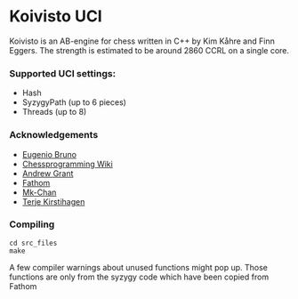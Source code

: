 # Koivisto UCI

Koivisto is an AB-engine for chess written in C++ by Kim Kåhre and Finn Eggers. The strength is estimated to be around 2860 CCRL on a single core.

### Supported UCI settings:
- Hash
- SyzygyPath (up to 6 pieces)
- Threads (up to 8)

### Acknowledgements
- [Eugenio Bruno](https://github.com/Eugenio-Bruno)
- [Chessprogramming Wiki](https://www.chessprogramming.org/Main_Page)
- [Andrew Grant](https://github.com/AndyGrant/Ethereal)
- [Fathom](https://github.com/jdart1/Fathom)
- [Mk-Chan](https://github.com/Mk-Chan)
- [Terje Kirstihagen](https://github.com/TerjeKir)

### Compiling

```
cd src_files
make
```

A few compiler warnings about unused functions might pop up. Those functions are only from the syzygy code which have been copied from Fathom




